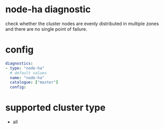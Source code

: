 # node-ha diagnostic 

check whether the cluster nodes are evenly distributed in multiple zones and there are no single point of failure.  

# config
```yaml
diagnostics:
- type: "node-ha" 
  # default values
  name: "node-ha"
  catalogue: ["master"]
  config:
```
# supported cluster type 
* all
